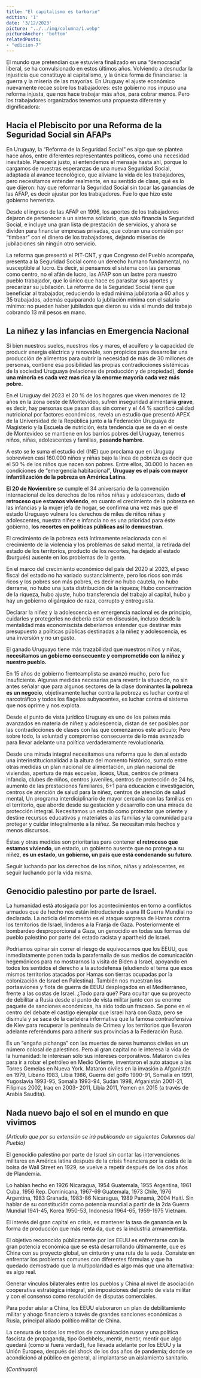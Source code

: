 ```yaml
---
title: "El capitalismo es barbarie"
edition: '1'
date: '3/12/2023'
picture: "../../img/columna/1.webp"
pictureAnchor: 'bottom'
relatedPosts:
- "edicion-7"
---
```

El mundo que pretendían que estuviera finalizado en una “democracia” liberal, se ha convulsionado en estos últimos años. Volviendo a desnudar la injusticia que constituye al capitalismo, y la única forma de financiarse: la guerra y la miseria de las mayorías. En Uruguay el ajuste económico nuevamente recae sobre los trabajadores: este gobierno nos impuso una reforma injusta, que nos hace trabajar más años, para cobrar menos. Pero los trabajadores organizados tenemos una propuesta diferente y dignificadora:


## Hacia el Plebiscito por una Reforma de la Seguridad Social sin AFAPs

En Uruguay, la “Reforma de la Seguridad Social” es algo que se plantea hace años, entre diferentes representantes políticos, como una necesidad inevitable. Parecería justo, si entendemos el mensaje hasta ahí, porque lo cargamos de nuestras esperanzas de una nueva Seguridad Social, adaptada al avance tecnológico, que aliviane la vida de los trabajadores, pero necesitamos entender realmente, en su sentido de clase, qué es lo que dijeron: hay que reformar la Seguridad Social sin tocar las ganancias de las AFAP, es decir ajustar por los trabajadores. Fue lo que hizo este gobierno herrerista.

Desde el ingreso de las AFAP en 1996, los aportes de los trabajadores dejaron de pertenecer a un sistema solidario, que sólo financia la Seguridad Social, e incluye una gran lista de prestación de servicios, y ahora se dividen para financiar empresas privadas, que cobran una comisión por “timbear” con el dinero de los trabajadores, dejando miserias de jubilaciones sin ningún otro servicio.

La reforma que presentó el PIT-CNT, y que Congreso del Pueblo acompaña, presenta a la Seguridad Social como un derecho humano fundamental, no susceptible al lucro. Es decir, si pensamos el sistema con las personas como centro, no el afán de lucro, las AFAP son un lastre para nuestro pueblo trabajador, que lo único que hace es parasitar sus aportes y precarizar su jubilación. La reforma de la Seguridad Social tiene que beneficiar al trabajador, reduciendo la edad mínima jubilatoria a 60 años y 35 trabajados, además equiparando la jubilación mínima con el salario mínimo: no pueden haber jubilados que dieron su vida al mundo del trabajo cobrando 13 mil pesos en mano.


## La niñez y las infancias en Emergencia Nacional

Si bien nuestros suelos, nuestros ríos y mares, el acuífero y la capacidad de producir energía eléctrica y renovable, son propicios para desarrollar una producción de alimentos para cubrir la necesidad de más de 30 millones de personas, contiene esa posibilidad las propias contradicciones sistémicas de la sociedad Uruguaya (relaciones de producción y de propiedad), **donde una minoría es cada vez mas rica y la enorme mayoría cada vez más pobre.**

En el Uruguay del 2023 el 20 % de los hogares que viven menores de 12 años en la zona oeste de Montevideo, sufren inseguridad alimentaria **grave**, es decir, hay personas que pasan días sin comer y el 44 % sacrificó calidad nutricional por factores económicos, revela un estudio que presentó APEX de la Universidad de la República junto a la Federación Uruguaya de Magisterio y la Escuela de nutrición, ésta tendencia que se da en el oeste de Montevideo se mantiene en los barrios pobres del Uruguay, tenemos niños, niñas, adolescentes y familias, **pasando hambre**.

A esto se le suma el estudio del (INE) que proclama que en Uruguay sobreviven casi 160.000 niños y niñas bajo la línea de pobreza es decir que el 50 % de los niños que nacen son pobres. Entre ellos, 30.000 lo hacen en condiciones de “emergencia habitacional”, **Uruguay es el país con mayor infantilización de la pobreza en América Latina**.

**El 20 de Noviembre** se cumple el 34 aniversario de la convención internacional de los derechos de los niños niñas y adolescentes, dado **el retroceso que estamos viviendo**, en cuanto el crecimiento de la pobreza en las infancias y la mujer jefa de hogar, se confirma una vez más que el estado Uruguayo vulnera los derechos de miles de niños niñas y adolescentes, nuestra niñez e infancia no es una prioridad para éste gobierno, **los recortes en políticas públicas así lo demuestran**.

El crecimiento de la pobreza está íntimamente relacionada con el crecimiento de la violencia y los problemas de salud mental, la retirada del estado de los territorios, producto de los recortes, ha dejado al estado (burgués) ausente en los problemas de la gente.

En el marco del crecimiento económico del país del 2020 al 2023, el peso fiscal del estado no ha variado sustancialmente, pero los ricos son más ricos y los pobres son más pobres, es decir no hubo cautela, no hubo derrame, no hubo una justa distribución de la riqueza; Hubo concentración de la riqueza, hubo ajuste, hubo transferencia del trabajo al capital, hubo y hay un gobierno oligárquico de raza, corrupto y entreguista.

Declarar la niñez y la adolescencia en emergencia nacional es de principio, cuidarles y protegerles no debería estar en discusión, incluso desde la mentalidad más economiscista deberíamos entender que destinar más presupuesto a políticas públicas destinadas a la niñez y adolescencia, es una inversión y no un gasto.

El ganado Uruguayo tiene más trazabilidad que nuestros niños y niñas, **necesitamos un gobierno consecuente y comprometido con la niñez y nuestro pueblo.**

En 15 años de gobierno frenteamplista se avanzó mucho, pero fue insuficiente. Algunas medidas necesarias para revertir la situación, no sin antes señalar que para algunos sectores de la clase dominantes **la pobreza es un negocio**, objetivamente luchar contra la pobreza es luchar contra el narcotráfico y todos los flagelos subyacentes, es luchar contra el sistema que nos oprime y nos explota.

Desde el punto de vista jurídico Uruguay es uno de los países más avanzados en materia de niñez y adolescencia, distan de ser posibles por las contradicciones de clases con las que comenzamos este artículo; Pero sobre todo, la voluntad y compromiso consecuente de lo más avanzado para llevar adelante una política verdaderamente revolucionaria.

Desde una mirada integral necesitamos una reforma que le den al estado una interinstitucionalidad a la altura del momento histórico, sumado entre otras medidas un plan nacional de alimentación, un plan nacional de viviendas, apertura de más escuelas, liceos, Utus, centros de primera infancia, clubes de niños, centros juveniles, centros de protección de 24 hs, aumento de las prestaciones familiares, 6+1 para educación e investigación, centros de atención de salud para la niñez, centros de atención de salud mental, Un programa interdiciplinario de mayor cercanía con las familias en el territorio, que aborde desde su gestación y desarrollo con una mirada de protección integral. Necesitamos un estado como protector que oriente y destine recursos educativos y materiales a las familias y la comunidad para proteger y cuidar integralmente a la niñez. Se necesitan más hechos y menos discursos.

Éstas y otras medidas son prioritarias para contener **el retroceso que estamos viviendo**, un estado, un gobierno ausente que no protege a su niñez, **es un estado, un gobierno, un país que está condenando su futuro**.

Seguir luchando por los derechos de los niños, niñas y adolescentes, es seguir luchando por la vida misma.


## Genocidio palestino por parte de Israel.

La humanidad está atosigada por los acontecimientos en torno a conflictos armados que de hecho nos están introduciendo a una III Guerra Mundial no declarada. La noticia del momento es el ataque sorpresa de Hamas contra los territorios de Israel, linderos a la Franja de Gaza. Posteriormente el bombardeo desproporcional a Gaza, un genocidio en todas sus formas del pueblo palestino por parte del estado racista y apartheid de Israel.

Podríamos opinar sin correr el riesgo de equivocarnos que los EEUU, que inmediatamente ponen toda la parafernalia de sus medios de comunicación hegemónicos para no mostrarnos la visita de Biden a Israel, apoyando en todos los sentidos el derecho a la autodefensa (eludiendo el tema que esos mismos territorios atacados por Hamas son tierras ocupadas por la colonización de Israel en Palestina). También nos muestran los portaaviones y flota de guerra de EEUU desplegados en el Mediterráneo, frente a las costas de Israel. ¿Todo para qué? Para ocultar que su proyecto de debilitar a Rusia desde el punto de vista militar junto con su enorme paquete de sanciones económicas, ha sido todo un fracaso. Se pone en el centro del debate el castigo ejemplar que Israel hará con Gaza, pero se disimula y se saca de la cartelera informativa que la famosa contraofensiva de Kiev para recuperar la península de Crimea y los territorios que llevaron adelante referéndums para adherir sus provincias a la Federación Rusa.

Es un “engaña pichanga” con las muertes de seres humanos civiles en un número colosal de palestinos. Pero al gran capital no le interesa la vida de la humanidad: le interesan sólo sus intereses corporativos. Mataron civiles para ir a robar el petróleo en Medio Oriente, inventaron el auto ataque  a las Torres Gemelas en Nueva York. Mataron civiles en la invasión a Afganistán en 1979, Líbano 1983, Libia 1986,  Guerra del golfo 1990-91, Somalía en 1991, Yugoslavia 1993-95, Somalía 1993-94, Sudán 1998, Afganistán 2001-21, Filipinas 2002, Iraq en 2003- 2011, Libia 2011, Yemen en 2015 (a través de Arabia Saudita).


## Nada nuevo bajo el sol en el mundo en que vivimos

_(Artículo que por su extensión se irá publicando en siguientes Columnas del Pueblo)_

El genocidio palestino por parte de Israel sin contar las intervenciones militares en América latina después de la crisis financiera por la caída de la bolsa de Wall Street en 1929, se vuelve a repetir después de los dos años de Plandemia.

Lo habían hecho en 1926 Nicaragua, 1954 Guatemala, 1955 Argentina, 1961 Cuba, 1956 Rep. Dominicana, 1967-69 Guatemala, 1973 Chile, 1976 Argentina, 1983 Granada, 1983-86 Nicaragua, 1989 Panamá, 2004 Haití. Sin hablar de su constitución como potencia mundial a partir de la 2da Guerra Mundial 1941-45, Korea 1950-53, Indonesia 1964-65, 1959-1975 Vietnam.

El interés del gran capital en crisis, es mantener la tasa de ganancia en la forma de producción que más renta da, que es la industria armamentista.

El objetivo reconocido públicamente por los EEUU es enfrentarse con la gran potencia económica que se está desarrollando últimamente, que es China con su proyecto global, un cinturón y una ruta de la seda.  Consiste en enfrentar los problemas comunes con diferentes fórmulas y que ha quedado demostrado que la multipolaridad es algo más que una alternativa: es algo real.

Generar vínculos bilaterales entre los pueblos y China al nivel de asociación cooperativa estratégica integral, sin imposiciones  del punto de vista militar y con el consenso como resolución de disputas comerciales.

Para poder aislar a China, los EEUU elaboraron un plan de debilitamiento militar y ahogo financiero a través de grandes sanciones económicas a Rusia, principal aliado político militar de China.

La censura de todos los medios de comunicación rusos y una política fascista de propaganda, tipo Goebbels:, mentir, mentir, mentir que algo quedará (como si fuera verdad), fue llevada adelante por los EEUU y la Unión Europea, después del shock de los dos años de pandemia; donde se acondicionó al público en general, al implantarse un aislamiento sanitario.

(_Continuará_)